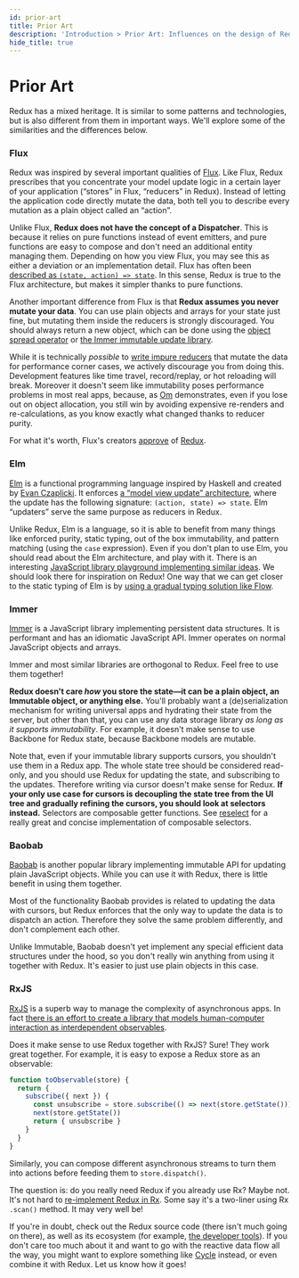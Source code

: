 ```yaml
---
id: prior-art
title: Prior Art
description: 'Introduction > Prior Art: Influences on the design of Redux'
hide_title: true
---
```


# Prior Art

Redux has a mixed heritage. It is similar to some patterns and technologies, but is also different from them in important ways. We'll explore some of the similarities and the differences below.

### Flux

Redux was inspired by several important qualities of [Flux](https://facebook.github.io/flux/). Like Flux, Redux prescribes that you concentrate your model update logic in a certain layer of your application (“stores” in Flux, “reducers” in Redux). Instead of letting the application code directly mutate the data, both tell you to describe every mutation as a plain object called an “action”.

Unlike Flux, **Redux does not have the concept of a Dispatcher**. This is because it relies on pure functions instead of event emitters, and pure functions are easy to compose and don't need an additional entity managing them. Depending on how you view Flux, you may see this as either a deviation or an implementation detail. Flux has often been [described as `(state, action) => state`](https://speakerdeck.com/jmorrell/jsconf-uy-flux-those-who-forget-the-past-dot-dot-dot-1). In this sense, Redux is true to the Flux architecture, but makes it simpler thanks to pure functions.

Another important difference from Flux is that **Redux assumes you never mutate your data**. You can use plain objects and arrays for your state just fine, but mutating them inside the reducers is strongly discouraged. You should always return a new object, which can be done using the [object spread operator](../../recipes/UsingObjectSpreadOperator.md) or [the Immer immutable update library](https://immerjs.github.io/immer/).

While it is technically _possible_ to [write impure reducers](https://github.com/reduxjs/redux/issues/328#issuecomment-125035516) that mutate the data for performance corner cases, we actively discourage you from doing this. Development features like time travel, record/replay, or hot reloading will break. Moreover it doesn't seem like immutability poses performance problems in most real apps, because, as [Om](https://github.com/omcljs/om) demonstrates, even if you lose out on object allocation, you still win by avoiding expensive re-renders and re-calculations, as you know exactly what changed thanks to reducer purity.

For what it's worth, Flux's creators [approve](https://twitter.com/jingc/status/616608251463909376) of [Redux](https://twitter.com/fisherwebdev/status/616286955693682688).

### Elm

[Elm](https://elm-lang.org/) is a functional programming language inspired by Haskell and created by [Evan Czaplicki](https://twitter.com/czaplic). It enforces [a “model view update” architecture](https://github.com/evancz/elm-architecture-tutorial/), where the update has the following signature: `(action, state) => state`. Elm “updaters” serve the same purpose as reducers in Redux.

Unlike Redux, Elm is a language, so it is able to benefit from many things like enforced purity, static typing, out of the box immutability, and pattern matching (using the `case` expression). Even if you don't plan to use Elm, you should read about the Elm architecture, and play with it. There is an interesting [JavaScript library playground implementing similar ideas](https://github.com/paldepind/noname-functional-frontend-framework). We should look there for inspiration on Redux! One way that we can get closer to the static typing of Elm is by [using a gradual typing solution like Flow](https://github.com/reduxjs/redux/issues/290).

### Immer

[Immer](https://immerjs.github.io/immer/) is a JavaScript library implementing persistent data structures. It is performant and has an idiomatic JavaScript API. Immer operates on normal JavaScript objects and arrays.

Immer and most similar libraries are orthogonal to Redux. Feel free to use them together!

**Redux doesn't care _how_ you store the state—it can be a plain object, an Immutable object, or anything else.** You'll probably want a (de)serialization mechanism for writing universal apps and hydrating their state from the server, but other than that, you can use any data storage library _as long as it supports immutability_. For example, it doesn't make sense to use Backbone for Redux state, because Backbone models are mutable.

Note that, even if your immutable library supports cursors, you shouldn't use them in a Redux app. The whole state tree should be considered read-only, and you should use Redux for updating the state, and subscribing to the updates. Therefore writing via cursor doesn't make sense for Redux. **If your only use case for cursors is decoupling the state tree from the UI tree and gradually refining the cursors, you should look at selectors instead.** Selectors are composable getter functions. See [reselect](https://github.com/faassen/reselect) for a really great and concise implementation of composable selectors.

### Baobab

[Baobab](https://github.com/Yomguithereal/baobab) is another popular library implementing immutable API for updating plain JavaScript objects. While you can use it with Redux, there is little benefit in using them together.

Most of the functionality Baobab provides is related to updating the data with cursors, but Redux enforces that the only way to update the data is to dispatch an action. Therefore they solve the same problem differently, and don't complement each other.

Unlike Immutable, Baobab doesn't yet implement any special efficient data structures under the hood, so you don't really win anything from using it together with Redux. It's easier to just use plain objects in this case.

### RxJS

[RxJS](https://github.com/ReactiveX/RxJS) is a superb way to manage the complexity of asynchronous apps. In fact [there is an effort to create a library that models human-computer interaction as interdependent observables](https://cycle.js.org).

Does it make sense to use Redux together with RxJS? Sure! They work great together. For example, it is easy to expose a Redux store as an observable:

```js
function toObservable(store) {
  return {
    subscribe({ next }) {
      const unsubscribe = store.subscribe(() => next(store.getState()))
      next(store.getState())
      return { unsubscribe }
    }
  }
}
```

Similarly, you can compose different asynchronous streams to turn them into actions before feeding them to `store.dispatch()`.

The question is: do you really need Redux if you already use Rx? Maybe not. It's not hard to [re-implement Redux in Rx](https://github.com/jas-chen/rx-redux). Some say it's a two-liner using Rx `.scan()` method. It may very well be!

If you're in doubt, check out the Redux source code (there isn't much going on there), as well as its ecosystem (for example, [the developer tools](https://github.com/reduxjs/redux-devtools)). If you don't care too much about it and want to go with the reactive data flow all the way, you might want to explore something like [Cycle](https://cycle.js.org) instead, or even combine it with Redux. Let us know how it goes!
